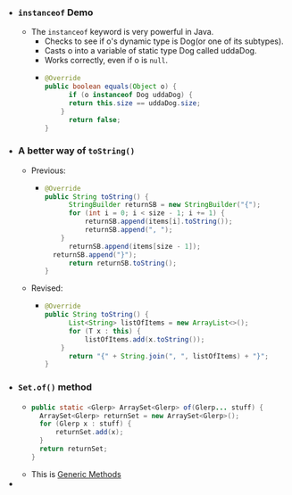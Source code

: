 - ### `instanceof` Demo
	- The `instanceof` keyword is very powerful in Java.
		- Checks to see if o's dynamic type is Dog(or one of its subtypes).
		- Casts o into a variable of static type Dog called uddaDog.
		- Works correctly, even if o is `null`.
		- ```java
		  @Override
		  public boolean equals(Object o) {
		    	if (o instanceof Dog uddaDog) {
		        return this.size == uddaDog.size;
		      }
		    	return false;
		  }
		  ```
- ### A better way of `toString()`
	- Previous:
		- ```java
		  @Override
		  public String toString() {
		    	StringBuilder returnSB = new StringBuilder("{");
		    	for (int i = 0; i < size - 1; i += 1) {
		        	returnSB.append(items[i].toString());
		        	returnSB.append(", ");
		      }
		    	returnSB.append(items[size - 1]);
		  	returnSB.append("}");
		    	return returnSB.toString();
		  }
		  ```
	- Revised:
		- ```java
		  @Override
		  public String toString() {
		    	List<String> listOfItems = new ArrayList<>();
		    	for (T x : this) {
		        	listOfItems.add(x.toString());
		      }
		    	return "{" + String.join(", ", listOfItems) + "}";
		  }
		  ```
- ### `Set.of()` method
	- ```java
	  public static <Glerp> ArraySet<Glerp> of(Glerp... stuff) {
	  	ArraySet<Glerp> returnSet = new ArraySet<Glerp>();
	  	for (Glerp x : stuff) {
	  		returnSet.add(x);
	  	}
	  	return returnSet;
	  } 
	  ```
	- This is [Generic Methods](https://docs.oracle.com/javase/tutorial/java/generics/methods.html)
-